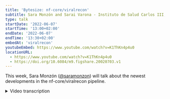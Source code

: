 ```yaml
---
title: 'Bytesize: nf-core/viralrecon'
subtitle: Sara Monzón and Sarai Varona - Instituto de Salud Carlos III, Madrid, Spain
type: talk
startDate: '2022-06-07'
startTime: '13:00+02:00'
endDate: '2022-06-07'
endTime: '13:30+02:00'
embedAt: 'viralrecon'
youtubeEmbed: https://www.youtube.com/watch?v=K1ThKn4p4u0
locationURL:
  - https://www.youtube.com/watch?v=K1ThKn4p4u0
  - https://doi.org/10.6084/m9.figshare.20020703.v1
---
```


This week, Sara Monzón ([@saramonzon](https://github.com/saramonzon)) will talk about the newest developments in the nf-core/viralrecon pipeline.

<details markdown="1"><summary>Video transcription</summary>
:::note
The content has been edited to make it reader-friendly
:::

[0:01](https://www.youtube.com/watch?v=K1ThKn4p4u0&t=1)
(host) Hello, everyone. My name is Franziska Bonath. I'm the host of today's Bytesize Talk. And with me are Sarah Monzón and Sarai Varona from the Institute of Health, Carlos III. They are talking today about the nf-core pipeline viralrecon - updates and use cases. And up to you.

[0:28](https://www.youtube.com/watch?v=K1ThKn4p4u0&t=28)
Thank you very much. Hello, everyone. We're really glad to be here today to talk about nf-core/viralrecon. This is the second talk regarding this pipeline, but the first one as a bytesize, I think. So we want to talk about some updates and some new functionality we've added to the pipeline in the last year and a half. And also, we want to speak about some use cases we've been using in our lab using viralrecon as the main character.

[1:04](https://www.youtube.com/watch?v=K1ThKn4p4u0&t=64)
We're going to start with a brief road map, development map, followed by the major functionalities in the last releases. And as use cases, we're going to talk about the Relecov Network, which is the genomic surveillance network for SARS-CoV-2 in Spain, where we use viralrecon for data analysis. We're going to talk about a paper we participated regarding a study of a long-term COVID patient. And also, we're going to speak a little bit about the work we are currently doing, studying the multi-country monkeypox outbreak in ISCIII, where we are also using viralrecon.

[1:46](https://www.youtube.com/watch?v=K1ThKn4p4u0&t=106)
As a roadmap, this pipeline was first started, the first release was in June 2020, but we started the development in March, more or less. The second major release was a year later, in May 2021, where the pipeline was rewritten using the DSL2 implementation. And also, a new whole branch of the pipeline was added for Nanopore data analysis. Also, Pangolin and nexclade was included for lineage assignment for SARS-CoV-2. Just a few months ago, in February, we created a new release, 2.3, that included some fixes regarding problems or decision-taking from ivar consensus. We're going to talk about this functionality deeper in the next slide.

[2:46](https://www.youtube.com/watch?v=K1ThKn4p4u0&t=166)
Currently, we are in the version 2.4.1, and this is the major functionality we've added. The Nanopore branch of the pipeline allows us to handle both Illumina reads and Nanopore reads using viralrecon. For Nanopore data, the ARTIC Network pipeline is used. A variant calling and consensus genome output is generated and also Nextclade and Pangolin for lineage assignment is computed over this consensus genome.

[3:26](https://www.youtube.com/watch?v=K1ThKn4p4u0&t=206)
One of the main functionality added in the version 2.3 is that now the user can determine which variant caller, which combination of variant caller or consensus generation software should be used. Until this version, by default, ivar variants always used ivar consensus as the software for generating the consensus, but now you can combine them. You can use ivar variants for variant calling and Bcftools consensus or the other way around, providing more flexibility for the user and also more capacity for the decision of how the consensus will be generated. This is one of the main functionality and this is important because it changes the output or the way the consensus is generated from previous versions.

[4:21](https://www.youtube.com/watch?v=K1ThKn4p4u0&t=261)
Now the default is to use ivar variants as the variant caller and Bcftool consensus as the consensus generated. We've taken this decision due to some behavior of ivar that may not be desired for this case and some known issues of ivar consensus, that are not yet addressed by the software. For example, here we see that ivar includes low frequency selections and when we use viralrecon, we select a threshold for including variants in the consensus. For example, the default parameter is that we include variants in consensus that meet the criteria of more than 0.75 allele frequency. In this case, we see that even if we use this criteria in viralrecon, we see that this selection, which is 0.43 of allele frequency, is included in the consensus where the reference should be included. Here we can see the reference, the consensus generated by Bcftools and the consensus generated by ivar. Ivar is included and low frequency selected that shouldn't be there if you don't want to.

[5:42](https://www.youtube.com/watch?v=K1ThKn4p4u0&t=342)
A known issue about ivar is that it has some issues regarding the calculation of default coverage of insertions and deletions. Here we can see that this is a low frequency deletion as the previous example. Again, the reference, the Bcftools consensus and the ivar consensus and here we see the low frequency deletion but an N and a mask position is added even if we have enough coverage in this area. So this is an issue about the depth of coverage calculation that is fixed using Bcftools consensus instead of ivar.

[6:27](https://www.youtube.com/watch?v=K1ThKn4p4u0&t=387)
There is another issue why we selected Bcftools consensus. It is not an error of ivar consensus, it is just the behavior how ivar creates the consensus which may not be the behavior the user wants. That's the main difference between Bcftools consensus and ivar. If you want to include variants regarding intra-host via reliability or consensus, for example in this case, we have two positions here where ivar includes ambiguous nucleotides. This is because in this position, in order to meet the criteria of 0.75, ivar needs to add two nucleotides in this position. That's because we add the ambiguous nucleotide. In this case, if we only want to add the majority or the more representative nucleotide (in this case is A or G) these are the only two nucleotides that meet the criteria of more than 0.75. So it depends if you want to add all the information of intra-host via reliability in your consensus or you don't want to include this noise in your consensus. Ivar includes the ambiguous nucleotides because it includes the majority and the behavior is to include the majority alleles until you meet certain criteria. Bcftool consensus only includes variants that are more than a low frequency.

[8:15](https://www.youtube.com/watch?v=K1ThKn4p4u0&t=495)
Another issue is just another example of the previous one. This is also an deletion in low frequency variants. We see that ivar is including ends, masking sequences that could make problems when you upload to GSAID. Instead of including the reference or the deletion. But this is an area well covered, but ivar is only including ends instead of the nucleotides or the deletion.

[8:56](https://www.youtube.com/watch?v=K1ThKn4p4u0&t=536)
Another functionality we've added in this case, we are going to talk about two new functionalities regarding the script that converts the ivar output to VCF format. There we added two new functionalities regarding codon merging and strand bias. In the case of codon merging, we mean that when the variant of concern, B.1.1.7, appears in a new complex variant, it appears as a variant for SARS-CoV-2. And we realized that for this complex variant it changes the three nucleotides in a codon. The variant callers, ivar and all the variant callers reported the variants as three lines for three different changes. This is a problem because you don't have the correct annotation. These are three changes that change the codon entirely, so the amino acid is changed completely. If you have it in three lines, the annotation wouldn't be correct, not for ivar, not for SNPF. So we've created a function that goes position by position, reading the TCF file from ivar. And we check if they are consecutive. And if we found two or three positions that are consecutive, we check if they belong to the same codon. If they belong to the same codon, like this case, we see that the reference codon is exactly the same for the three positions. We collapse these three lines in just one. So the reference has the three alleles and the alternative has the three alleles. This makes that SNPF annotates the amino acid change correctly, fixing this issue. And this is included in the ivar variants script.

[10:56](https://www.youtube.com/watch?v=K1ThKn4p4u0&t=656)
And another one is, as we all know, NGS data are prone for certain bias, strand bias is one of them. Here we found a strand bias. For example, when we have a variant that is only supported for forward or reverse strand reads. And this is normally creating a small probability that the variant is a false positive. A strand bias is usually corrected by most of the variant colors we have nowadays, but ivar still lacks this functionality. So we've added this annotation in the ivar output conversion to VCF. What we do is to create a contingency table regarding the forward and reverse strand reads for the reference and the right alleles. We calculate a first test and we mark as a strand bias position when the p-value is less than 0.05. This formula is obtained from the tutorial from GATK.

[12:07](https://www.youtube.com/watch?v=K1ThKn4p4u0&t=727)
Finally, the new output for reporting variants is included also in the version 2.3. This is really useful because we combine the data from the variant calling, the anotation and also the lineage assignment. And this provides a good way to study, for example, metagenomics data from a sewage SARS-CoV-2 data. It is really useful for variant inspection, for studying co-infections, et cetera.
And now Sara is going to talk to you about the use cases.

[12:51](https://www.youtube.com/watch?v=K1ThKn4p4u0&t=771)
Yes. Now I'm going to explain you three use cases of viralrecon here in the Institute of Health, Carlos III. The first one is the RELECOV Network, which is founded by the HERA-Incubator program and is a Spanish network that aims to create a SARS-CoV-2 surveillance at national level based on genomic sequencing.
In this network, the microbiology labs from hospitals are going to select the samples to be sequenced based on criteria established by public health authorities. And they are going to sequence those samples. Then they will send the FASTQ files to the RELECOV platform here in the ISC. And we are going to analyze those samples with viralrecon.

[13:43](https://www.youtube.com/watch?v=K1ThKn4p4u0&t=823)
We are going to be able to see the national evolution of the viral variants and viral lineage. Also we are going to share genomic data with databases such as GISAID or ENA. The idea is that we will give support and information to the different labs that are inside the RELECOV Network.
As you can see in this schema, there is at least one group in each of the autonomous communities in Spain that are included in the network. So all together, we are going to create a national surveillance of SARS-CoV-2 and probably learn from this approach how to extend it to other pathogens.

[14:34](https://www.youtube.com/watch?v=K1ThKn4p4u0&t=874)
This would be a general schema on how the samples are sequenced and analyzed here in the Institute of Health Carlos III, after two days of sequencing samples. They are going to be stored in a hard disk cabin and processed in a high-processing computing server here in the Institute of Health using viralrecon. And then the results are going to be redirected to the microbiology labs.

[15:05](https://www.youtube.com/watch?v=K1ThKn4p4u0&t=905)
The second example is about an immuno-depressed woman that had prolonged viral replication. She was receiving immuno-chemotherapy. And after the last cycle of immuno-chemotherapy, six months after, she was admitted in the hospital after being positive for SARS-CoV-2 in a RT-PCR. After nine months of being discharged and re-admitted in the hospital, being RT-PCR positive for SARS-CoV-2 and receiving antiviral drugs and convalescent plasma, the woman died. What we saw after 257 days of collecting 12 samples for sequencing is that the last sample obtained had accumulated 29 nucleotide mutations and 22 amino acid mutations using viralrecon in the mapping approach with the Wuhan reference genome.

[16:11](https://www.youtube.com/watch?v=K1ThKn4p4u0&t=971)
For this, we used viralrecon version 1.2 in development version. Something interesting is that we used the long variant table that Sara explained to create this plot where we selected the low frequency variants to see how they were changing over time in this patient. We have in the x-axis the date of sample collection and in the y-axis the allele frequency. Each line and dot represents one variant in the sample. When no dot is shown it means that that position didn't have enough coverage in the sample. So in this example, we can see that the ORF1AB mutations are mostly present in the non-structural protein 3. Something similar happens with the S-gene where most of the variants are accumulated in the spike protein S1. Also, we found one of the variants that was afterwards considered as a mutation of concern of the delta variant inside this woman when the delta variant wasn't circulating in Spain.

[17:38](https://www.youtube.com/watch?v=K1ThKn4p4u0&t=1058)
Something interesting we found selecting this low frequency variants is that we saw patterns of different viral subpopulations competing intra-host. So we think that there was an intra-host mutation and competition between the virus subpopulation and also that those antiviral drugs were selecting resistant viruses.

[18:11](https://www.youtube.com/watch?v=K1ThKn4p4u0&t=1091)
The last example is the most recent one and it describes how we at the Institute of Health Carlos III treated the multi-country monkeypox outbreak in non-endemic countries. We sequenced 28 samples and we used the latest version of viralrecon to obtain different FASTA genomes for both de-novo assembly and mapping approach against three different monkeypox genomes. We obtained, using an Illumina NovaSeq with 1x150 reads, 33 samples that had 100% of the reference genome covered, with at least a ten-fold depth. We used the mapping consensus FASTA files and de-novo assembly FASTA files to create multiple sequence alignments and see the performance of both approaches. We saw that the ends of the reference genome couldn't be assembled with the de-novo assembly approach, but with the mapping approach we could see that there was enough coverage to obtain those sequences.

[19:37](https://www.youtube.com/watch?v=K1ThKn4p4u0&t=1177)
In the plasmid ID plots obtained with viralrecon we can see how in the de-novo assembly the right and left ends of the reference genome are missing. A monkeypox genome has short tandem repeats that we were trying to discover if this approach was able to obtain the exact number of short tandem repeats in our samples. We found that in the de-novo assembly approach when the short tandem repeats were inside different contigs, abacas introduces ends in between the context so we couldn't reconstruct the real short tandem repeat scaffold. In the mapping approach we saw that we had enough coverage to cover the reference short tandem repeats but that we are limited to the number of SDRs present in the reference. So in order to discover the real number of repeats present in our monkeypox samples we are trying to sequence the best covered sample with MiSeq 2x300. This is going to be analyzed with the latest version of viralrecon and with Oxford Nanopore technologies. We keep working on that so we can't tell you anything yet.

[21:06](https://www.youtube.com/watch?v=K1ThKn4p4u0&t=1266)
Well this is everything thank you very much for your attention. Thank you to all the people that developed viralrecon with us and to the reference laboratories in the institute and the economic unit for all this work. Thank you.
(host) Thank you very much. So now we have time for some questions for anyone. No? If there are no questions I also want to mention that you can always ask questions later on on the slack bytesize channel and this video will be uploaded to youtube later. Thank you very much again and I also would like to thank the Chan Zuckerberg Initiative for funding these talks.

</details>
